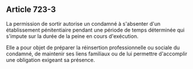 Article 723-3
----
La permission de sortir autorise un condamné à s'absenter d'un établissement
pénitentiaire pendant une période de temps déterminée qui s'impute sur la durée
de la peine en cours d'exécution.

Elle a pour objet de préparer la réinsertion professionnelle ou sociale du
condamné, de maintenir ses liens familiaux ou de lui permettre d'accomplir une
obligation exigeant sa présence.
